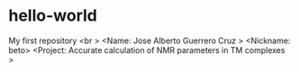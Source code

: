 # hello-world
My first repository <br \>
<Name: Jose Alberto Guerrero Cruz \>
<Nickname: beto\>
<Project: Accurate calculation of NMR parameters in TM complexes \>
